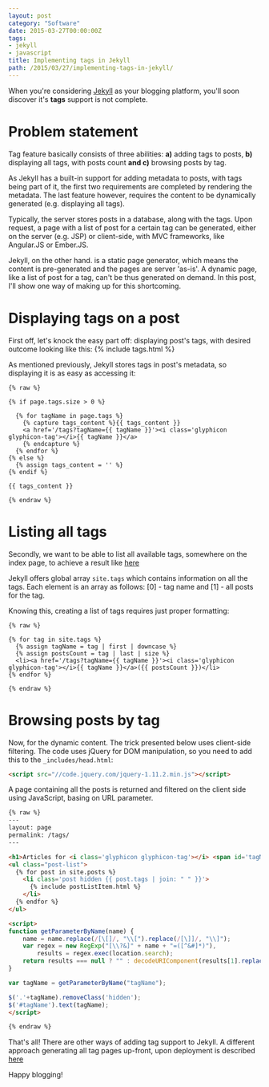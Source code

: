 ```yaml
---
layout: post
category: "Software"
date: 2015-03-27T00:00:00Z
tags:
- jekyll
- javascript
title: Implementing tags in Jekyll
path: /2015/03/27/implementing-tags-in-jekyll/
---
```


When you're considering [Jekyll](http://jekyllrb.com/) as your blogging platform, you'll soon discover it's **tags** support is not complete.

# Problem statement

Tag feature basically consists of three abilities: **a)** adding tags to posts, **b)** displaying all tags, with posts count **and c)** browsing posts by tag.

As Jekyll has a built-in support for adding metadata to posts, with tags being part of it, the first two requirements are completed by rendering the metadata. The last feature however, requires the content to be dynamically generated (e.g. displaying all tags).

Typically, the server stores posts in a database, along with the tags. Upon request, a page with a list of post for a certain tag can be generated, either on the server (e.g. JSP) or client-side, with MVC frameworks, like Angular.JS or Ember.JS.

Jekyll, on the other hand. is a static page generator, which means the content is pre-generated and the pages are server 'as-is'. A dynamic page, like a list of post for a tag, can't be thus generated on demand. In this post, I'll show one way of making up for this shortcoming.

# Displaying tags on a post

<p>First off, let's knock the easy part off: displaying post's tags, with desired outcome looking like this: {% include tags.html %}</p>

As mentioned previously, Jekyll stores tags in post's metadata, so displaying it is as easy as accessing it:

```liquid
{% raw %}

{% if page.tags.size > 0 %}

  {% for tagName in page.tags %}
    {% capture tags_content %}{{ tags_content }}
    <a href='/tags?tagName={{ tagName }}'><i class='glyphicon glyphicon-tag'></i>{{ tagName }}</a>
    {% endcapture %}
  {% endfor %}
{% else %}
  {% assign tags_content = '' %}
{% endif %}

{{ tags_content }}

{% endraw %}
```


# Listing all tags

Secondly, we want to be able to list all available tags, somewhere on the index page, to
achieve a result like [here](/)

Jekyll offers global array `site.tags` which contains information on all the tags. Each
element is an array as follows: [0] - tag name and [1] - all posts for the tag.

Knowing this, creating a list of tags requires just proper formatting:

```liquid
{% raw %}

{% for tag in site.tags %}
  {% assign tagName = tag | first | downcase %}
  {% assign postsCount = tag | last | size %}
  <li><a href='/tags?tagName={{ tagName }}'><i class='glyphicon glyphicon-tag'></i>{{ tagName }}</a>({{ postsCount }})</li>
{% endfor %}

{% endraw %}
```


# Browsing posts by tag

Now, for the dynamic content. The trick presented below uses client-side filtering. The code uses jQuery for DOM manipulation, so you need to add this to the `_includes/head.html`:

```html
<script src="//code.jquery.com/jquery-1.11.2.min.js"></script>
```

A page containing all the posts is returned and filtered on the client side using
JavaScript, basing on URL parameter.

```html
{% raw %}
---
layout: page
permalink: /tags/
---

<h1>Articles for <i class='glyphicon glyphicon-tag'></i> <span id='tagName'></span></h1>
<ul class="post-list">
  {% for post in site.posts %}
    <li class='post hidden {{ post.tags | join: " " }}'>
      {% include postListItem.html %}
    </li>
  {% endfor %}
</ul>

<script>
function getParameterByName(name) {
    name = name.replace(/[\[]/, "\\[").replace(/[\]]/, "\\]");
    var regex = new RegExp("[\\?&]" + name + "=([^&#]*)"),
        results = regex.exec(location.search);
    return results === null ? "" : decodeURIComponent(results[1].replace(/\+/g, " "));
}

var tagName = getParameterByName("tagName");

$('.'+tagName).removeClass('hidden');
$('#tagName').text(tagName);
</script>

{% endraw %}
```

That's all! There are other ways of adding tag support to Jekyll. A different approach generating all tag pages up-front, upon deployment is described [here](http://charliepark.org/tags-in-jekyll/)

Happy blogging!
